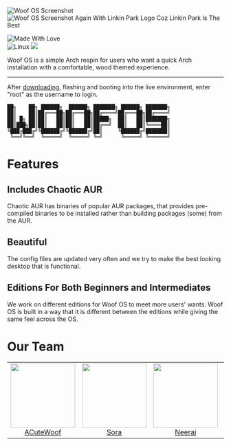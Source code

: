 ![Woof OS Screenshot](https://camo.githubusercontent.com/ad8072b663f9c01d2959b4b610e1da4a47f9c82683c2eb6e5c147e54a1a977c6/68747470733a2f2f6d656469612e646973636f72646170702e6e65742f6174746163686d656e74732f3633353632353931373632333832383532302f3934313232363639393132313635313736322f323032322d30322d31302d3131313431375f31333636783736385f7363726f742e706e67)
![Woof OS Screenshot Again With Linkin Park Logo Coz Linkin Park Is The Best](https://camo.githubusercontent.com/c7190dd6d86d45d3304c7e6029ddac79e45383a6eea835bd0aa50ad5025c4df7/68747470733a2f2f6d656469612e646973636f72646170702e6e65742f6174746163686d656e74732f3633353632353931373632333832383532302f3934303937353733353931393737313638382f756e6b6e6f776e2e706e67)

![Made With Love](http://ForTheBadge.com/images/badges/built-with-love.svg)
<br>
![Linux](https://img.shields.io/badge/Linux-FCC624?style=for-the-badge&logo=linux&logoColor=black)
<a href="https://discord.gg/p6qNduqwWM"><img src="https://img.shields.io/badge/Woof%20OS-%237289DA.svg?style=for-the-badge&logo=discord&logoColor=white"></a>

Woof OS is a simple Arch respin for users who want a quick Arch installation with a comfortable, wood themed experience.


---
After [downloading](https://woof-os.github.io/downloads.html), flashing and booting into the live environment, enter "root" as the username to login. 

```
██╗    ██╗ ██████╗  ██████╗ ███████╗ ██████╗ ███████╗
██║    ██║██╔═══██╗██╔═══██╗██╔════╝██╔═══██╗██╔════╝
██║ █╗ ██║██║   ██║██║   ██║█████╗  ██║   ██║███████╗
██║███╗██║██║   ██║██║   ██║██╔══╝  ██║   ██║╚════██║
╚███╔███╔╝╚██████╔╝╚██████╔╝██║     ╚██████╔╝███████║
 ╚══╝╚══╝  ╚═════╝  ╚═════╝ ╚═╝      ╚═════╝ ╚══════╝
```


# Features
## Includes Chaotic AUR
Chaotic AUR has binaries of popular AUR packages, that provides pre-compiled binaries to be installed rather than building packages (some) from the AUR.

## Beautiful
The config files are updated very often and we try to make the best looking desktop that is functional.

## Editions For Both Beginners and Intermediates
We work on different editions for Woof OS to meet more users' wants. Woof OS is built in a way that it is different between the editions while giving the same feel across the OS.


# Our Team

<table>
  <tbody>
    <tr>
      <td align="center" valign="top">
        <img width="150" height="150" src="https://github.com/acutewoof.png?s=150">
        <br>
        <a href="https://acutewoof.github.io">ACuteWoof</a>
      </td>
      <td align="center" valign="top">
        <img width="150" height="150" src="https://github.com/sora6kq.png?s=150">
        <br>
        <a href="https://sora6kq.github.io/cheesediction">Sora</a>
      </td>
      <td align="center" valign="top">
        <img width="150" height="150" src="https://github.com/neeraj029.png?s=150">
        <br>
        <a href="https://neeraj029.github.io">Neeraj</a>
      </td>
      <td align="center" valign="top">
        <img width="150" height="150" src="https://github.com/akirapearl.png?s=150">
        <br>
        <a href="https://github.com/Akirapearl">Akirapearl</a>
      </td>
     </tr>
  </tbody>
</table>
